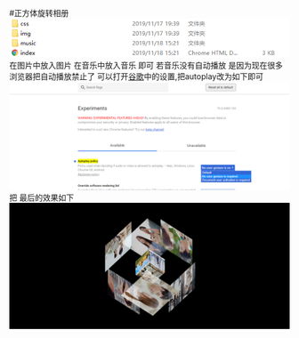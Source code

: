 #正方体旋转相册
![tupian](https://github.com/hanlinbei/web/blob/master/markdown%E5%9B%BE%E7%89%87.png)
在图片中放入图片 在音乐中放入音乐 即可
若音乐没有自动播放 是因为现在很多浏览器把自动播放禁止了 可以打开[谷歌](chrome://flags/#autoplay-policy)中的设置,把autoplay改为如下即可
![tupian](https://github.com/hanlinbei/web/blob/master/googgle.png) 把
最后的效果如下![旋转相册](https://github.com/hanlinbei/web/blob/master/旋转相册效果.PNG)
